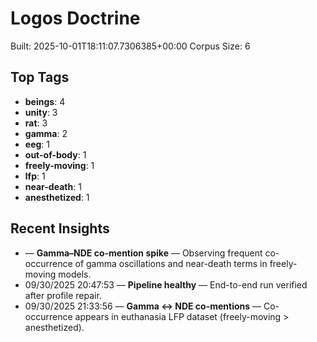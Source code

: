 # Logos Doctrine
Built: 2025-10-01T18:11:07.7306385+00:00
Corpus Size: 6
## Top Tags
- **beings**: 4
- **unity**: 3
- **rat**: 3
- **gamma**: 2
- **eeg**: 1
- **out-of-body**: 1
- **freely-moving**: 1
- **lfp**: 1
- **near-death**: 1
- **anesthetized**: 1
## Recent Insights
*  — **Gamma–NDE co-mention spike** — Observing frequent co-occurrence of gamma oscillations and near-death terms in freely-moving models.
* 09/30/2025 20:47:53 — **Pipeline healthy** — End-to-end run verified after profile repair.
* 09/30/2025 21:33:56 — **Gamma ↔ NDE co-mentions** — Co-occurrence appears in euthanasia LFP dataset (freely-moving > anesthetized).
